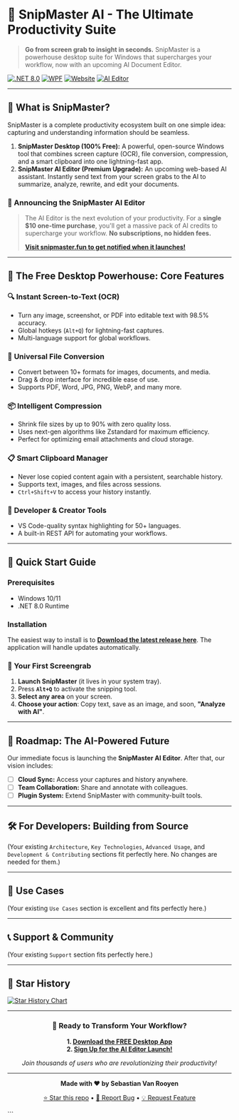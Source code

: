 # 🚀 SnipMaster AI - The Ultimate Productivity Suite

> **Go from screen grab to insight in seconds.** SnipMaster is a powerhouse desktop suite for Windows that supercharges your workflow, now with an upcoming AI Document Editor.

[![.NET 8.0](https://img.shields.io/badge/.NET-8.0-blue.svg)](https://dotnet.microsoft.com/)
[![WPF](https://img.shields.io/badge/UI-WPF-purple.svg)](https://docs.microsoft.com/en-us/dotnet/desktop/wpf/)
[![Website](https://img.shields.io/badge/Website-snipmaster.un-brightgreen)](https://snipmaster.un)
[![AI Editor](https://img.shields.io/badge/AI_Editor-Coming_Soon-blueviolet)](https://snipmaster.un)

---

## 🎯 What is SnipMaster?

SnipMaster is a complete productivity ecosystem built on one simple idea: capturing and understanding information should be seamless.

1.  **SnipMaster Desktop (100% Free):** A powerful, open-source Windows tool that combines screen capture (OCR), file conversion, compression, and a smart clipboard into one lightning-fast app.
2.  **SnipMaster AI Editor (Premium Upgrade):** An upcoming web-based AI assistant. Instantly send text from your screen grabs to the AI to summarize, analyze, rewrite, and edit your documents.

### 🧠 Announcing the SnipMaster AI Editor

> The AI Editor is the next evolution of your productivity. For a **single $10 one-time purchase**, you'll get a massive pack of AI credits to supercharge your workflow. **No subscriptions, no hidden fees.**
>
> **[Visit snipmaster.fun to get notified when it launches!](https://snipmaster.fun)**

---

## 🌟 The Free Desktop Powerhouse: Core Features

### 🔍 **Instant Screen-to-Text (OCR)**
- Turn any image, screenshot, or PDF into editable text with 98.5% accuracy.
- Global hotkeys (`Alt+Q`) for lightning-fast captures.
- Multi-language support for global workflows.

### 🔄 **Universal File Conversion**
- Convert between 10+ formats for images, documents, and media.
- Drag & drop interface for incredible ease of use.
- Supports PDF, Word, JPG, PNG, WebP, and many more.

### 📦 **Intelligent Compression**
- Shrink file sizes by up to 90% with zero quality loss.
- Uses next-gen algorithms like Zstandard for maximum efficiency.
- Perfect for optimizing email attachments and cloud storage.

### 📋 **Smart Clipboard Manager**
- Never lose copied content again with a persistent, searchable history.
- Supports text, images, and files across sessions.
- `Ctrl+Shift+V` to access your history instantly.

### 🎨 **Developer & Creator Tools**
- VS Code-quality syntax highlighting for 50+ languages.
- A built-in REST API for automating your workflows.

---

## 🚀 Quick Start Guide

### Prerequisites
- Windows 10/11
- .NET 8.0 Runtime

### Installation
The easiest way to install is to **[Download the latest release here](https://sebastiandevelops.github.io/SnipMaster/SnippetMasterWPF.application)**. The application will handle updates automatically.

### 🎯 Your First Screengrab

1.  **Launch SnipMaster** (it lives in your system tray).
2.  Press **`Alt+Q`** to activate the snipping tool.
3.  **Select any area** on your screen.
4.  **Choose your action**: Copy text, save as an image, and soon, **"Analyze with AI"**.

---

## 🔮 Roadmap: The AI-Powered Future

Our immediate focus is launching the **SnipMaster AI Editor**. After that, our vision includes:

- [ ] **Cloud Sync:** Access your captures and history anywhere.
- [ ] **Team Collaboration:** Share and annotate with colleagues.
- [ ] **Plugin System:** Extend SnipMaster with community-built tools.

---

## 🛠️ For Developers: Building from Source

(Your existing `Architecture`, `Key Technologies`, `Advanced Usage`, and `Development & Contributing` sections fit perfectly here. No changes are needed for them.)

---

## 🎯 Use Cases

(Your existing `Use Cases` section is excellent and fits perfectly here.)

---

## 📞 Support & Community

(Your existing `Support` section fits perfectly here.)

---

## 🌟 Star History

[![Star History Chart](https://api.star-history.com/svg?repos=SebastianDevelops/SnipMaster&type=Date)](https://star-history.com/#SebastianDevelops/SnipMaster&Date)

---

<div align="center">

### 🚀 Ready to Transform Your Workflow?

**1. [Download the FREE Desktop App](https://sebastiandevelops.github.io/SnipMaster/SnippetMasterWPF.application)**
<br/>
**2. [Sign Up for the AI Editor Launch!](https://snipmaster.un)**

*Join thousands of users who are revolutionizing their productivity!*

---

**Made with ❤️ by Sebastian Van Rooyen**

[⭐ Star this repo](https://github.com/SebastianDevelops/SnipMaster) • [🐛 Report Bug](https://github.com/SebastianDevelops/SnipMaster/issues) • [💡 Request Feature](https://github.com/SebastianDevelops/SnipMaster/issues)

</div>```
